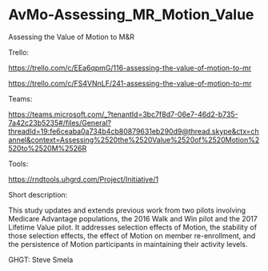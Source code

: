 # AvMo-Assessing_MR_Motion_Value
Assessing the Value of Motion to M&amp;R

Trello:  

https://trello.com/c/EEa6qpmG/116-assessing-the-value-of-motion-to-mr

https://trello.com/c/FS4VNnLF/241-assessing-the-value-of-motion-to-mr 

Teams:

https://teams.microsoft.com/_?tenantId=3bc7f8d7-06e7-46d2-b735-7a42c23b5235#/files/General?threadId=19:fe6ceaba0a734b4cb80879631eb290d9@thread.skype&ctx=channel&context=Assessing%2520the%2520Value%2520of%2520Motion%2520to%2520M%2526R

Tools:

https://rndtools.uhgrd.com/Project/Initiative/1

Short description:

This study updates and extends previous work from two pilots involving Medicare Advantage populations, the 2016 Walk and Win pilot and the 2017 Lifetime Value pilot.  It addresses selection effects of Motion, the stability of those selection effects, the effect of Motion on member re-enrollment, and the persistence of Motion participants in maintaining their activity levels.

GHGT: Steve Smela
